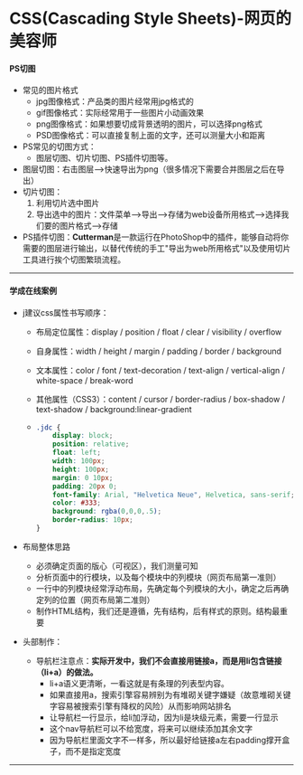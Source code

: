 # CSS(Cascading Style Sheets)-网页的美容师

#### PS切图

* 常见的图片格式
  * jpg图像格式：产品类的图片经常用jpg格式的
  * gif图像格式：实际经常用于一些图片小动画效果
  * png图像格式：如果想要切成背景透明的图片，可以选择png格式
  * PSD图像格式：可以直接复制上面的文字，还可以测量大小和距离
* PS常见的切图方式：
  * 图层切图、切片切图、PS插件切图等。
* 图层切图：右击图层-->快速导出为png（很多情况下需要合并图层之后在导出）
* 切片切图：
  1. 利用切片选中图片
  2. 导出选中的图片：文件菜单-->导出-->存储为web设备所用格式-->选择我们要的图片格式-->存储
* PS插件切图：**Cutterman**是一款运行在PhotoShop中的插件，能够自动将你需要的图层进行输出，以替代传统的手工"导出为web所用格式"以及使用切片工具进行挨个切图繁琐流程。

***

#### 学成在线案例

* j建议css属性书写顺序：

  * 布局定位属性：display / position / float / clear / visibility / overflow

  * 自身属性：width / height / margin / padding / border / background 

  * 文本属性：color / font / text-decoration / text-align / vertical-align / white-space / break-word

  * 其他属性（CSS3）：content / cursor / border-radius / box-shadow / text-shadow / background:linear-gradient

  * ```css
    .jdc {
        display: block;
        position: relative;
        float: left;
        width: 100px;
        height: 100px;
        margin: 0 10px;
        padding: 20px 0;
        font-family: Arial, "Helvetica Neue", Helvetica, sans-serif;
        color: #333;
        background: rgba(0,0,0,.5);
        border-radius: 10px;
    }
    ```

* 布局整体思路

  * 必须确定页面的版心（可视区），我们测量可知
  * 分析页面中的行模块，以及每个模块中的列模块（网页布局第一准则）
  * 一行中的列模块经常浮动布局，先确定每个列模块的大小，确定之后再确定列的位置（网页布局第二准则）
  * 制作HTML结构，我们还是遵循，先有结构，后有样式的原则。结构最重要

* 头部制作：

  * 导航栏注意点：**实际开发中，我们不会直接用链接a，而是用li包含链接（li+a）的做法。**
    * li+a语义更清晰，一看这就是有条理的列表型内容。
    * 如果直接用a，搜索引擎容易辨别为有堆砌关键字嫌疑（故意堆砌关键字容易被搜索引擎有降权的风险）从而影响网站排名
    * 让导航栏一行显示，给li加浮动，因为li是块级元素，需要一行显示
    * 这个nav导航栏可以不给宽度，将来可以继续添加其余文字
    * 因为导航栏里面文字不一样多，所以最好给链接a左右padding撑开盒子，而不是指定宽度

***


